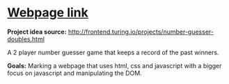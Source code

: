 # [Webpage link](https://maturc.github.io/WebDev-practice-projects/number-guesser-doubles/index.html)
**Project idea source:** http://frontend.turing.io/projects/number-guesser-doubles.html

A 2 player number guesser game that keeps a record of the past winners.

**Goals:** Marking a webpage that uses html, css and javascript with a bigger focus on javascript and manipulating the DOM.
